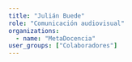 ```yaml
---
title: "Julián Buede"
role: "Comunicación audiovisual"
organizations:
  - name: "MetaDocencia"
user_groups: ["Colaboradores"]
---
```

